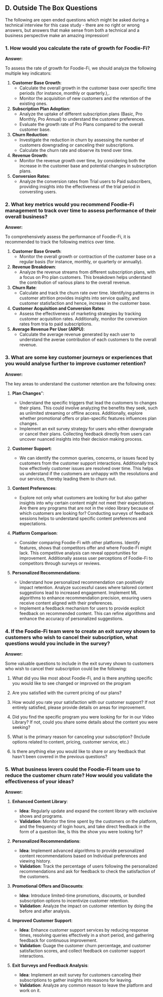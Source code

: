 ## D. Outside The Box Questions

The following are open ended questions which might be asked during a technical interview for this case study - there are no right or wrong answers, but answers that make sense from both a technical and a business perspective make an amazing impression!

### 1. How would you calculate the rate of growth for Foodie-Fi?

**Answer:**

To assess the rate of growth for Foodie-Fi, we should analyze the following multiple key indicators:

1. **Customer Base Growth**:
   - Calculate the overall growth in the customer base over specific time periods (for instance, monthly or quarterly.),.
   - Monitor the acquisition of new customers and the retention of the existing ones.
2. **Subscription Plan Adoption**:
   - Analyze the uptake of different subscription plans (Basic, Pro Monthly, Pro Annual) to understand the customer preferences.
   - Evaluate the growth rate of Pro Plans compared to the overall customer base.
3. **Churn Reduction**:
   - Investigate the reduction in churn by assessing the number of customers downgrading or canceling their subscriptions.
   - Calculate the churn rate and observe its trend over time.
4. **Revenue Growth**:
   - Monitor the revenue growth over time, by considering both the increase in the customer base and potential changes in subscription plans.
5. **Conversion Rates**:
   - Analyze the conversion rates from Trial users to Paid subscribers, providing insights into the effectiveness of the trial period in conversting users.

### 2. What key metrics would you recommend Foodie-Fi management to track over time to assess performance of their overall business?

**Answer:**

To comprehensively assess the performance of Foodie-Fi, it is recommended to track the following metrics over time.

1. **Customer Base Growth**:
   - Monitor the overall growth or contraction of the customer base on a regular basis (for instance, monthly, or quarterly or annually).
2. **Revenue Breakdown**:
   - Analyze the revenue streams from different subscription plans, with a focus on Pro plan customers. This breakdown helps understand the contribution of various plans to the overall revenue.
3. **Churn Rate**:
   - Calculate and track the churn rate over time. Identifying patterns in customer attrition provides insights into service quality, and customer statisfaction and hence, increase in the customer base.
4. **Customer Acquisition and Conversion Rates**:
   - Assess the effectiveness of marketing strategies by tracking customer acquisition rates. Additionally, monitor the conversion rates from tria to paid subscriptions.
5. **Average Revenue Per User (ARPU)**:
   - Calculate the average revenue generated by each user to understand the averae contribution of each customers to the overall revenue.

### 3. What are some key customer journeys or experiences that you would analyse further to improve customer retention?

**Answer:**

The key areas to understand the customer retention are the following ones:

1. **Plan Changes**":
   - Understand the specific triggers that lead the customers to changes their plans. This could involve analyzing the benefits they seek, such as unlimited streaming or offline access. Additionally, explore whether promotional offers or plan-specific features influences plan changes.
   - Implement an exit survey strategy for users who either downgrade or cancel their plans. Collecting feedback directly from users can uncover nuanced insights into their decision making process.
2. **Customer Support**:

   - We can identify the common queries, concerns, or issues faced by customers from the customer support interactions. Additionally track how effectively customer issues are resolved over time. This helps us understand if the customers are unhappy with the resolutions and our services, thereby leading them to churn out.

3. **Content Preferences**:
   - Explore not only what customers are looking for but also gather insights into why certain content might not meet their expectations. Are there any programs that are not in the video library because of which customers are looking for? Conducting surveys of feedback sessions helps to understand specific content preferences and expectations.
4. **Platform Comparison**:
   - Consider comparing Foodie-Fi with other platforms. Identify features, shows that competitors offer and where Foodie-Fi might lack. This competitive analysis can reveal opportunities for improvement. Additionally assess user perceptions of Foodie-Fi to competitors through surveys or reviews.
5. **Personalized Recommendations**:
   - Understand how personalized recommendation can positively impact retention. Analyze successful cases where tailored content suggestions lead to increased engagement. Implement ML algorithms to enhance recommendation precision, ensuring users receive content aligned with their preferences.
   - Implement a feedback mechanism for users to provide explicit feedback on recommended content. This can refine algorithms and enhance the accuracy of personalized suggestions.

### 4. If the Foodie-Fi team were to create an exit survey shown to customers who wish to cancel their subscription, what questions would you include in the survey?

**Answer:**

Some valuable questions to include in the exit survey shown to customers who wish to cancel their subscription could be the following:

1. What did you like most about Foodie-Fi, and is there anything specific you would like to see changed or improved on the program

2. Are you satisfied with the current pricing of our plans?

3. How would you rate your satisfaction with our customer support? If not entirely satisfied, please provide details on areas for improvement.

4. Did you find the specific program you were looking for for in our Video Library? If not, could you share some details about the content you were seeking?

5. What is the primary reason for canceling your subscription? (Include options related to content, pricing, customer service, etc.)

6. Is there anything else you would like to share or any feedback that hasn't been covered in the previous questions?

### 5. What business levers could the Foodie-Fi team use to reduce the customer churn rate? How would you validate the effectiveness of your ideas?

**Answer:**

1. **Enhanced Content Library**:

   - **Idea**: Regularly update and expand the content library with exclusive shows and programs.
   - **Validation**: Monitor the time spent by the customers on the platform, and the frequency of login hours, and take direct feedback in the form of a question like, Is this the show you were looking for?

2. **Personalized Recommendations**:

   - **Idea**: Implement advanced algorithms to provide personalized content recommendations based on Individual preferences and viewing history.
   - **Validation**: Track the percentage of users following the personalized recommendations and ask for feedback to check the satisfaction of the customers.

3. **Promotional Offers and Discounts**:

   - **Idea**: Introduce limited-time promotions, discounts, or bundled subscription options to incentivize customer retention.
   - **Validation**: Analyze the impact on customer retention by doing the before and after analysis.

4. **Improved Customer Support**:

   - **Idea**: Enhance customer support services by reducing response times, resolving queries effectively in a short period, and gathering feedback for continuous improvement.
   - **Validation**: Guage the customer churn percentage, and customer satisfaction scores, and collect feedback on customer support interactions.

5. **Exit Surveys and Feedback Analysis**:

   - **Idea**: Implement an exit survey for customers canceling their subscriptions to gather insights into reasons for leaving.
   - **Validation**: Analyze any common reason to leave the platform and work on it.
